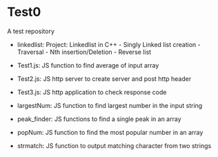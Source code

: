 # Test0
A test repository

- linkedlist: Project: Linkedlist in C++
		      - Singly Linked list creation
		      - Traversal
		      - Nth insertion/Deletion
		      - Reverse list

- Test1.js: JS function to find average of input array
- Test2.js: JS http server to create server and post http header
- Test3.js: JS http application to check response code
- largestNum: JS function to find largest number in the input string
- peak_finder: JS functions to find a single peak in an array
- popNum: JS function to find the most popular number in an array
- strmatch: JS function to output matching character from two strings

